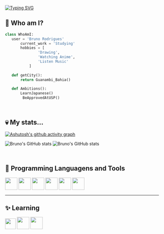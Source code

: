 <br>

[![Typing SVG](https://readme-typing-svg.herokuapp.com/?color=9BA4B5&size=35&center=true&vCenter=true&width=1000&lines=Wellcome!+:%29)](https://git.io/typing-svg)

 ## 🤔 Who am I?

 ```python
 class WhoAmI:
 	user = 'Bruno Rodrigues'
		current_work = 'Studying'
		hobbies = [
				'Drawing',
				'Watching Anime',
				'Listen Music'
			]
	
	def getCity():
		return Guanambi_Bahia()
	
	def Ambitions():
	  	LearnJapanese()
         BeApprovedAtUSP()	

 ```
<br>

## 💀 My stats...

[![Ashutosh's github activity graph](https://github-readme-activity-graph.vercel.app/graph?username=bruno-rodrigues0&theme=github-dark&title_color=805DD7&line=805DD7&point=85a&hide_border=true&bg_color=0000&color=805DD7)](https://github.com/ashutosh00710/github-readme-activity-graph)

<div display="inline-block">

![Bruno's GitHub stats](https://github-readme-stats.vercel.app/api?username=bruno-rodrigues0&show_icons=true&theme=radical&title_color=805DD7&hide_border=true&bg_color=0000&text_color=805DD7&card_width=400&ring_color=8f77ff)
![Bruno's GitHub stats](https://github-readme-stats.vercel.app/api/top-langs/?username=bruno-rodrigues0&show_icons=true&theme=radical&title_color=805DD7&hide_border=true&bg_color=0000&text_color=805DD7&card_width=400&layout=compact)


</div>

<br>

 ## 🧠 Programming Languagens and Tools 

 <div display="inline-block">    
 <img src="https://cdn.jsdelivr.net/gh/devicons/devicon@latest/icons/c/c-plain.svg" width="40px""/>
 <img src="https://cdn.jsdelivr.net/gh/devicons/devicon@latest/icons/html5/html5-plain.svg" width="40px""/>
 <img src="https://cdn.jsdelivr.net/gh/devicons/devicon@latest/icons/css3/css3-plain.svg" width="40px""/>
 <img src="https://cdn.jsdelivr.net/gh/devicons/devicon@latest/icons/vscode/vscode-original.svg" width="40px"/>
 <img src="https://cdn.jsdelivr.net/gh/devicons/devicon@latest/icons/figma/figma-original.svg" width= "40px"/>
 <img src="https://cdn.jsdelivr.net/gh/devicons/devicon@latest/icons/git/git-original.svg" width="40px"/>     
          
 </div>  

 ---

## ✨ Learning

 <div display="inline-block">    
 <img src="https://cdn.jsdelivr.net/gh/devicons/devicon@latest/icons/javascript/javascript-plain.svg" width="35px""/>
 <img src="https://cdn.jsdelivr.net/gh/devicons/devicon@latest/icons/react/react-original.svg" width="40px"/>
 <img src="https://cdn.jsdelivr.net/gh/devicons/devicon@latest/icons/arduino/arduino-original.svg" width="40px"/>
          
 </div>  
          

<!--
**bruno-rodrigues0/bruno-rodrigues0** is a ✨ _special_ ✨ repository because its `README.md` (this file) appears on your GitHub profile.

Here are some ideas to get you started:

- 🔭 I’m currently working on ...
- 🌱 I’m currently learning ...
- 👯 I’m looking to collaborate on ...
- 🤔 I’m looking for help with ...
- 💬 Ask me about ...
- 📫 How to reach me: ...
- 😄 Pronouns: ...
- ⚡ Fun fact: ...
-->
